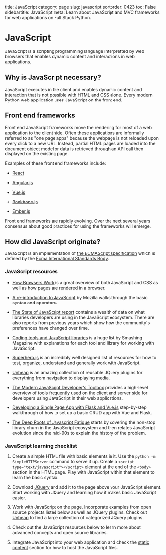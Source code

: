 title: JavaScript
category: page
slug: javascript
sortorder: 0423
toc: False
sidebartitle: JavaScript
meta: Learn about JavaScript and MVC frameworks for web applications on Full Stack Python.


# JavaScript
JavaScript is a scripting programming language interpretted by web 
browsers that enables dynamic content and interactions in web applications. 


## Why is JavaScript necessary?
JavaScript executes in the client and enables dynamic content and interaction
that is not possible with HTML and CSS alone. Every modern Python web 
application uses JavaScript on the front end. 


## Front end frameworks
Front end JavaScript frameworks move the rendering for most of a web 
application to the client side. Often these applications are informally 
referred to as "one page apps" because the webpage is not reloaded upon every
click to a new URL. Instead, partial HTML pages are loaded into the 
document object model or data is retrieved through an API call then displayed
on the existing page.

Examples of these front end frameworks include:

* [React](https://reactjs.org/)

* [Angular.js](https://angularjs.org/)

* [Vue.js](https://vuejs.org/)

* [Backbone.js](http://backbonejs.org/)

* [Ember.js](http://emberjs.com/)

Front end frameworks are rapidly evolving. Over the next several years 
consensus about good practices for using the frameworks will emerge.


## How did JavaScript originate?
JavaScript is an implementation of 
[the ECMAScript specification](https://developer.mozilla.org/en-US/docs/Web/JavaScript/Guide/JavaScript_Overview) 
which is defined by the 
[Ecma International Standards Body](http://www.ecma-international.org/default.htm).


### JavaScript resources
* [How Browsers Work](http://www.html5rocks.com/en/tutorials/internals/howbrowserswork/)
  is a great overview of both JavaScript and CSS as well as how pages are 
  rendered in a browser.

* [A re-introduction to JavaScript](https://developer.mozilla.org/en-US/docs/Web/JavaScript/A_re-introduction_to_JavaScript)
  by Mozilla walks through the basic syntax and operators.

* [The State of JavaScript report](https://stateofjs.com/) contains a wealth
  of data on what libraries developers are using in the JavaScript 
  ecosystem. There are also reports from previous years which show how the 
  community's preferences have changed over time.

* [Coding tools and JavaScript libraries](http://www.smashingmagazine.com/2011/10/28/useful-coding-workflow-tools-for-web-designers-developers/)
  is a huge list by Smashing Magazine with explanations for each tool and 
  library for working with JavaScript.

* [Superhero.js](http://superherojs.com/) is an incredibly well designed list
  of resources for how to test, organize, understand and generally work with
  JavaScript.

* [Unheap](http://www.unheap.com/) is an amazing collection of reusable JQuery 
  plugins for everything from navigation to displaying media.

* [The Modern JavaScript Developer's Toolbox](http://www.infoq.com/articles/modern-javascript-toolbox)
  provides a high-level overview of tools frequently used on the client and
  server side for developers using JavaScript in their web applications.

* [Developing a Single Page App with Flask and Vue.js](https://testdriven.io/developing-a-single-page-app-with-flask-and-vuejs) step-by-step walkthrough of how to set up a basic CRUD app with Vue and Flask.

* [The Deep Roots of Javascript Fatigue](https://segment.com/blog/the-deep-roots-of-js-fatigue/)
  starts by covering the non-stop library churn in the JavaScript ecosystem
  and then relates JavaScript evolution since the mid-90s to explain the
  history of the problem.


### JavaScript learning checklist
1. Create a simple HTML file with basic elements in it. Use the
   ``python -m SimpleHTTPServer`` command to serve it up. Create a 
   ``<script type="text/javascript"></script>`` 
   element at the end of the ``<body>`` section in the HTML page. Play
   with JavaScript within that element to learn the basic syntax.

1. Download [JQuery](http://jquery.com/) and add it to the page above your 
   JavaScript element. Start working with JQuery and learning how it makes 
   basic JavaScript easier.

1. Work with JavaScript on the page. Incorporate examples from open source 
   projects listed below as well as JQuery plugins. Check out 
   [Unheap](http://www.unheap.com/) to find a large collection of categorized 
   JQuery plugins.

1. Check out the JavaScript resources below to learn more about advanced 
   concepts and open source libraries.

1. Integrate JavaScript into your web application and check the 
   [static content](/static-content.html) section for how to host the 
   JavaScript files.

